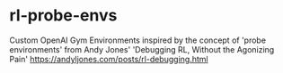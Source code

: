 # rl-probe-envs
Custom OpenAI Gym Environments inspired by the concept of 'probe environments' from Andy Jones' 'Debugging RL, Without the Agonizing Pain' https://andyljones.com/posts/rl-debugging.html

